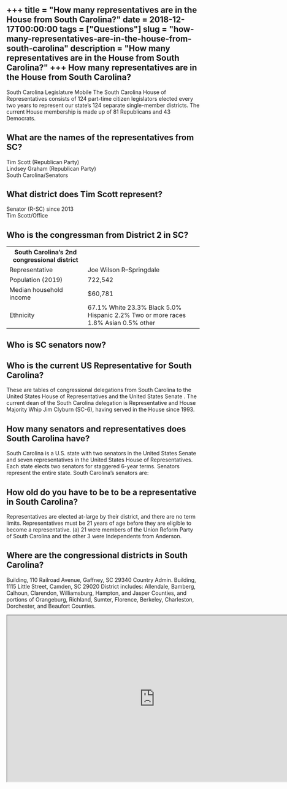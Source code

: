 +++
title = "How many representatives are in the House from South Carolina?"
date = 2018-12-17T00:00:00
tags = ["Questions"]
slug = "how-many-representatives-are-in-the-house-from-south-carolina"
description = "How many representatives are in the House from South Carolina?"
+++
How many representatives are in the House from South Carolina?
--------------------------------------------------------------

South Carolina Legislature Mobile The South Carolina House of Representatives consists of 124 part-time citizen legislators elected every two years to represent our state’s 124 separate single-member districts. The current House membership is made up of 81 Republicans and 43 Democrats.

What are the names of the representatives from SC?
--------------------------------------------------

 Tim Scott (Republican Party)  
Lindsey Graham (Republican Party)  
South Carolina/Senators

What district does Tim Scott represent?
---------------------------------------

Senator (R-SC) since 2013  
Tim Scott/Office

Who is the congressman from District 2 in SC?
---------------------------------------------

<table><tr><th>South Carolina’s 2nd congressional district</th></tr><tr><td>Representative</td><td>Joe Wilson R–Springdale</td></tr><tr><td>Population (2019)</td><td>722,542</td></tr><tr><td>Median household income</td><td>$60,781</td></tr><tr><td>Ethnicity</td><td>67.1% White 23.3% Black 5.0% Hispanic 2.2% Two or more races 1.8% Asian 0.5% other</td></tr></table>

Who is SC senators now?
-----------------------

Who is the current US Representative for South Carolina?
--------------------------------------------------------

These are tables of congressional delegations from South Carolina to the United States House of Representatives and the United States Senate . The current dean of the South Carolina delegation is Representative and House Majority Whip Jim Clyburn (SC-6), having served in the House since 1993.

How many senators and representatives does South Carolina have?
---------------------------------------------------------------

South Carolina is a U.S. state with two senators in the United States Senate and seven representatives in the United States House of Representatives. Each state elects two senators for staggered 6-year terms. Senators represent the entire state. South Carolina’s senators are:

How old do you have to be to be a representative in South Carolina?
-------------------------------------------------------------------

Representatives are elected at-large by their district, and there are no term limits. Representatives must be 21 years of age before they are eligible to become a representative. (a) 21 were members of the Union Reform Party of South Carolina and the other 3 were Independents from Anderson.

Where are the congressional districts in South Carolina?
--------------------------------------------------------

Building, 110 Railroad Avenue, Gaffney, SC 29340 Country Admin. Building, 1115 Little Street, Camden, SC 29020 District includes: Allendale, Bamberg, Calhoun, Clarendon, Williamsburg, Hampton, and Jasper Counties, and portions of Orangeburg, Richland, Sumter, Florence, Berkeley, Charleston, Dorchester, and Beaufort Counties.

<iframe allow="accelerometer; autoplay; clipboard-write; encrypted-media; gyroscope; picture-in-picture" allowfullscreen="" class="__youtube_prefs__  epyt-is-override  no-lazyload" data-no-lazy="1" data-origheight="433" data-origwidth="770" data-skipgform_ajax_framebjll="" height="433" id="_ytid_23938" loading="lazy" src="https://www.youtube.com/embed/Fxfr611QB4Q?enablejsapi=1&autoplay=0&cc_load_policy=0&cc_lang_pref=&iv_load_policy=1&loop=0&modestbranding=0&rel=1&fs=1&playsinline=0&autohide=2&theme=dark&color=red&controls=1&" title="YouTube player" width="770"></iframe>